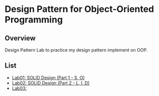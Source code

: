 # Design Pattern for Object-Oriented Programming

## Overview

Design Pattern Lab to practice my design pattern implement on OOP.

## List

- [Lab01: SOLID Design (Part 1 - S, O)](https://github.com/lebrancconvas/Design-Pattern-Laboratory/tree/master/Lab01)
- [Lab02: SOLID Design (Part 2 - L, I, D)](https://github.com/lebrancconvas/Design-Pattern-Laboratory/tree/master/Lab02)
- [Lab03:](https://github.com/lebrancconvas/Design-Pattern-Laboratory/tree/master/Lab03)
